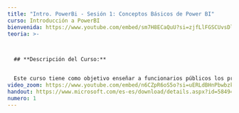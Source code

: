 ```yaml
---
title: "Intro. PowerBi - Sesión 1: Conceptos Básicos de Power BI"
curso: Introducción a PowerBI
bienvenida: https://www.youtube.com/embed/sm7H8ECaQuU?si=zjfLlFGSCUvsDlNc
teoria: >-
  


  ## **Descripción del Curso:**


  Este curso tiene como objetivo enseñar a funcionarios públicos los principios fundamentales del uso de Power BI para transformar datos en visualizaciones estratégicas que faciliten la toma de decisiones informadas. A través de cinco módulos, los participantes aprenderán desde conceptos básicos hasta la creación de dashboards e informes interactivos, utilizando herramientas clave como Power Query, Power Pivot y DAX.
video_zoom: https://www.youtube.com/embed/n6CZpR6oS5o?si=uERLdBHnPbwbzkcu
handout: https://www.microsoft.com/es-es/download/details.aspx?id=58494
numero: 1
---
```

